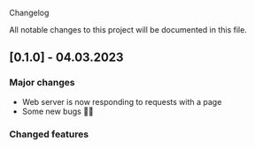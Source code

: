 Changelog

All notable changes to this project will be documented in this file.

## [0.1.0] - 04.03.2023

### Major changes

- Web server is now responding to requests with a page
- Some new bugs 😵‍💫

### Changed features
